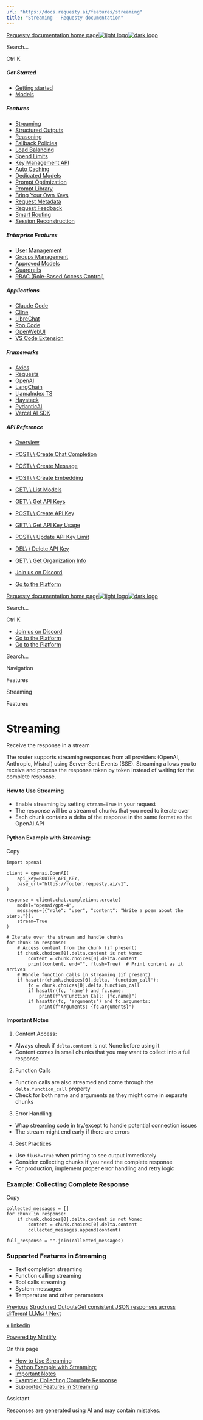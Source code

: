 ```yaml
---
url: "https://docs.requesty.ai/features/streaming"
title: "Streaming - Requesty documentation"
---
```


[Requesty documentation home page![light logo](https://mintcdn.com/requesty/TcSPqkVK2WsRBepW/logo/light.svg?fit=max&auto=format&n=TcSPqkVK2WsRBepW&q=85&s=f1ef3ab41a5f4f9d4595a5bfd5fc0180)![dark logo](https://mintcdn.com/requesty/TcSPqkVK2WsRBepW/logo/dark.svg?fit=max&auto=format&n=TcSPqkVK2WsRBepW&q=85&s=3dc2f8739ecad9cb4ed85ba39cc5c2d2)](https://docs.requesty.ai/)

Search...

Ctrl K

##### Get Started

- [Getting started](https://docs.requesty.ai/quickstart)
- [Models](https://docs.requesty.ai/models)

##### Features

- [Streaming](https://docs.requesty.ai/features/streaming)
- [Structured Outputs](https://docs.requesty.ai/features/structured-outputs)
- [Reasoning](https://docs.requesty.ai/features/reasoning)
- [Fallback Policies](https://docs.requesty.ai/features/fallback-policies)
- [Load Balancing](https://docs.requesty.ai/features/load-balancing)
- [Spend Limits](https://docs.requesty.ai/features/api-limits)
- [Key Management API](https://docs.requesty.ai/features/key-management-api)
- [Auto Caching](https://docs.requesty.ai/features/auto-caching)
- [Dedicated Models](https://docs.requesty.ai/features/dedicated-models)
- [Prompt Optimization](https://docs.requesty.ai/features/prompt-optimization)
- [Prompt Library](https://docs.requesty.ai/features/prompt-library)
- [Bring Your Own Keys](https://docs.requesty.ai/features/bring-your-own-keys)
- [Request Metadata](https://docs.requesty.ai/features/request-metadata)
- [Request Feedback](https://docs.requesty.ai/features/request-feedback)
- [Smart Routing](https://docs.requesty.ai/features/smart-routing)
- [Session Reconstruction](https://docs.requesty.ai/features/session-reconstruction)

##### Enterprise Features

- [User Management](https://docs.requesty.ai/features/users)
- [Groups Management](https://docs.requesty.ai/features/groups)
- [Approved Models](https://docs.requesty.ai/features/approved-models)
- [Guardrails](https://docs.requesty.ai/features/guardrails)
- [RBAC (Role-Based Access Control)](https://docs.requesty.ai/features/rbac)

##### Applications

- [Claude Code](https://docs.requesty.ai/applications/claude-code)
- [Cline](https://docs.requesty.ai/applications/cline)
- [LibreChat](https://docs.requesty.ai/applications/librechat)
- [Roo Code](https://docs.requesty.ai/applications/roo-code)
- [OpenWebUI](https://docs.requesty.ai/applications/openwebui)
- [VS Code Extension](https://docs.requesty.ai/applications/VS-code-extension)

##### Frameworks

- [Axios](https://docs.requesty.ai/frameworks/axios)
- [Requests](https://docs.requesty.ai/frameworks/requests)
- [OpenAI](https://docs.requesty.ai/frameworks/openai)
- [LangChain](https://docs.requesty.ai/frameworks/langchain)
- [LlamaIndex TS](https://docs.requesty.ai/frameworks/llamaindex-ts)
- [Haystack](https://docs.requesty.ai/frameworks/haystack)
- [PydanticAI](https://docs.requesty.ai/frameworks/pydantic-ai)
- [Vercel AI SDK](https://docs.requesty.ai/frameworks/vercel-ai-sdk)

##### API Reference

- [Overview](https://docs.requesty.ai/api-reference/overview)
- [POST\\
\\
Create Chat Completion](https://docs.requesty.ai/api-reference/endpoint/chat-completions-create)
- [POST\\
\\
Create Message](https://docs.requesty.ai/api-reference/endpoint/messages-create)
- [POST\\
\\
Create Embedding](https://docs.requesty.ai/api-reference/endpoint/embeddings-create)
- [GET\\
\\
List Models](https://docs.requesty.ai/api-reference/endpoint/models-list)
- [GET\\
\\
Get API Keys](https://docs.requesty.ai/api-reference/endpoint/manage-api-key-get)
- [POST\\
\\
Create API Key](https://docs.requesty.ai/api-reference/endpoint/manage-api-key-create)
- [GET\\
\\
Get API Key Usage](https://docs.requesty.ai/api-reference/endpoint/manage-api-key-get-usage)
- [POST\\
\\
Update API Key Limit](https://docs.requesty.ai/api-reference/endpoint/manage-api-key-update-limit)
- [DEL\\
\\
Delete API Key](https://docs.requesty.ai/api-reference/endpoint/manage-api-key-delete)
- [GET\\
\\
Get Organization Info](https://docs.requesty.ai/api-reference/endpoint/manage-org-get)

- [Join us on Discord](https://discord.com/invite/Td3rwAHgt4)
- [Go to the Platform](https://app.requesty.ai/)

[Requesty documentation home page![light logo](https://mintcdn.com/requesty/TcSPqkVK2WsRBepW/logo/light.svg?fit=max&auto=format&n=TcSPqkVK2WsRBepW&q=85&s=f1ef3ab41a5f4f9d4595a5bfd5fc0180)![dark logo](https://mintcdn.com/requesty/TcSPqkVK2WsRBepW/logo/dark.svg?fit=max&auto=format&n=TcSPqkVK2WsRBepW&q=85&s=3dc2f8739ecad9cb4ed85ba39cc5c2d2)](https://docs.requesty.ai/)

Search...

Ctrl K

- [Join us on Discord](https://discord.com/invite/Td3rwAHgt4)
- [Go to the Platform](https://app.requesty.ai/)
- [Go to the Platform](https://app.requesty.ai/)

Search...

Navigation

Features

Streaming

Features

# Streaming

Receive the response in a stream

The router supports streaming responses from all providers (OpenAI, Anthropic, Mistral) using Server-Sent Events (SSE). Streaming allows you to receive and process the response token by token instead of waiting for the complete response.

#### [​](https://docs.requesty.ai/features/streaming\#how-to-use-streaming)  How to Use Streaming

- Enable streaming by setting `stream=True` in your request
- The response will be a stream of chunks that you need to iterate over
- Each chunk contains a delta of the response in the same format as the OpenAI API

#### [​](https://docs.requesty.ai/features/streaming\#python-example-with-streaming%3A)  Python Example with Streaming:

Copy

```
import openai

client = openai.OpenAI(
    api_key=ROUTER_API_KEY,
    base_url="https://router.requesty.ai/v1",
)

response = client.chat.completions.create(
    model="openai/gpt-4",
    messages=[{"role": "user", "content": "Write a poem about the stars."}],
    stream=True
)

# Iterate over the stream and handle chunks
for chunk in response:
    # Access content from the chunk (if present)
    if chunk.choices[0].delta.content is not None:
        content = chunk.choices[0].delta.content
        print(content, end="", flush=True)  # Print content as it arrives
    # Handle function calls in streaming (if present)
    if hasattr(chunk.choices[0].delta, 'function_call'):
        fc = chunk.choices[0].delta.function_call
        if hasattr(fc, 'name') and fc.name:
            print(f"\nFunction Call: {fc.name}")
        if hasattr(fc, 'arguments') and fc.arguments:
            print(f"Arguments: {fc.arguments}")

```

#### [​](https://docs.requesty.ai/features/streaming\#important-notes)  Important Notes

1. Content Access:

- Always check if `delta.content` is not None before using it
- Content comes in small chunks that you may want to collect into a full response

2. Function Calls

- Function calls are also streamed and come through the `delta.function_call` property
- Check for both name and arguments as they might come in separate chunks

3. Error Handling

- Wrap streaming code in try/except to handle potential connection issues
- The stream might end early if there are errors

4. Best Practices

- Use `flush=True` when printing to see output immediately
- Consider collecting chunks if you need the complete response
- For production, implement proper error handling and retry logic

### [​](https://docs.requesty.ai/features/streaming\#example%3A-collecting-complete-response)  Example: Collecting Complete Response

Copy

```
collected_messages = []
for chunk in response:
    if chunk.choices[0].delta.content is not None:
        content = chunk.choices[0].delta.content
        collected_messages.append(content)

full_response = "".join(collected_messages)

```

### [​](https://docs.requesty.ai/features/streaming\#supported-features-in-streaming)  Supported Features in Streaming

- Text completion streaming
- Function calling streaming
- Tool calls streaming
- System messages
- Temperature and other parameters

[Previous](https://docs.requesty.ai/models) [Structured OutputsGet consistent JSON responses across different LLMs\\
\\
Next](https://docs.requesty.ai/features/structured-outputs)

[x](https://x.com/requestyAI) [linkedin](https://linkedin.com/company/requesty)

[Powered by Mintlify](https://mintlify.com/?utm_campaign=poweredBy&utm_medium=referral&utm_source=requesty)

On this page

- [How to Use Streaming](https://docs.requesty.ai/features/streaming#how-to-use-streaming)
- [Python Example with Streaming:](https://docs.requesty.ai/features/streaming#python-example-with-streaming%3A)
- [Important Notes](https://docs.requesty.ai/features/streaming#important-notes)
- [Example: Collecting Complete Response](https://docs.requesty.ai/features/streaming#example%3A-collecting-complete-response)
- [Supported Features in Streaming](https://docs.requesty.ai/features/streaming#supported-features-in-streaming)

Assistant

Responses are generated using AI and may contain mistakes.